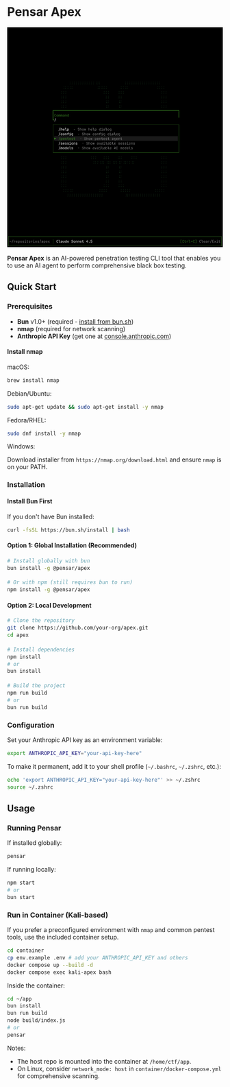 # Pensar Apex

<p align="center">
  <img src="screenshot.png" alt="Pensar Apex Screenshot" width="800">
</p>

**Pensar Apex** is an AI-powered penetration testing CLI tool that enables you to use an AI agent to perform comprehensive black box testing.

## Quick Start

### Prerequisites

- **Bun** v1.0+ (required - [install from bun.sh](https://bun.sh))
- **nmap** (required for network scanning)
- **Anthropic API Key** (get one at [console.anthropic.com](https://console.anthropic.com/))

#### Install nmap

macOS:

```bash
brew install nmap
```

Debian/Ubuntu:

```bash
sudo apt-get update && sudo apt-get install -y nmap
```

Fedora/RHEL:

```bash
sudo dnf install -y nmap
```

Windows:

Download installer from `https://nmap.org/download.html` and ensure `nmap` is on your PATH.

### Installation

#### Install Bun First

If you don't have Bun installed:

```bash
curl -fsSL https://bun.sh/install | bash
```

#### Option 1: Global Installation (Recommended)

```bash
# Install globally with bun
bun install -g @pensar/apex

# Or with npm (still requires bun to run)
npm install -g @pensar/apex
```

#### Option 2: Local Development

```bash
# Clone the repository
git clone https://github.com/your-org/apex.git
cd apex

# Install dependencies
npm install
# or
bun install

# Build the project
npm run build
# or
bun run build
```

### Configuration

Set your Anthropic API key as an environment variable:

```bash
export ANTHROPIC_API_KEY="your-api-key-here"
```

To make it permanent, add it to your shell profile (`~/.bashrc`, `~/.zshrc`, etc.):

```bash
echo 'export ANTHROPIC_API_KEY="your-api-key-here"' >> ~/.zshrc
source ~/.zshrc
```

## Usage

### Running Pensar

If installed globally:

```bash
pensar
```

If running locally:

```bash
npm start
# or
bun start
```

### Run in Container (Kali-based)

If you prefer a preconfigured environment with `nmap` and common pentest tools, use the included container setup.

```bash
cd container
cp env.example .env # add your ANTHROPIC_API_KEY and others
docker compose up --build -d
docker compose exec kali-apex bash
```

Inside the container:

```bash
cd ~/app
bun install
bun run build
node build/index.js
# or
pensar
```

Notes:

- The host repo is mounted into the container at `/home/ctf/app`.
- On Linux, consider `network_mode: host` in `container/docker-compose.yml` for comprehensive scanning.
